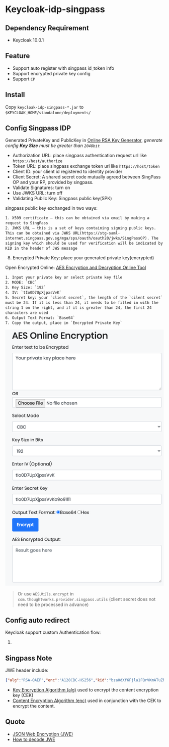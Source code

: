 # Keycloak-idp-singpass

## Dependency Requirement

- Keycloak 10.0.1

## Feature

- Support auto register with singpass id_token info
- Support encrypted private key config
- Support `CP`

## Install

Copy `keycloak-idp-singpass-*.jar` to `$KEYCLOAK_HOME/standalone/deployments/`

## Config Singpass IDP

Generated PrivateKey and PublicKey in [Online RSA Key Generator](https://travistidwell.com/jsencrypt/demo/), *generate config **Key Size** must be greater than `2048bit`*

- Authorization URL: place singpass authentication request url like `https://host/authorize`
- Token URL: place singpass exchange token url like `https://host/token`
- Client ID: your client id registered to identity provider
- Client Secret: A shared secret code mutually agreed between SingPass OP and your RP, provided by singpass.
- Validate Signatures: turn on
- Use JWKS URL: turn off
- Validating Public Key: Singpass public key(SPK)

singpass public key exchanged in two ways:

    1. X509 certificate – this can be obtained via email by making a request to SingPass
    2. JWKS URL – this is a set of keys containing signing public keys. This can be obtained via JWKS URL(https://stg-saml-internet.singpass.gov.sg/mga/sps/oauth/oauth20/jwks/SingPassOP). The signing key which should be used for verification will be indicated by KID in the header of JWS message

8. Encrypted Private Key: place your generated private key(encrypted)

Open Encrypted Online: [AES Encryption and Decryption Online Tool](https://www.devglan.com/online-tools/aes-encryption-decryption)

    1. Input your private key or select private key file
    2. MODE: `CBC`
    3. Key Size: `192`
    4. IV: `tIo0D7UpXjpxsVvK`
    5. Secret key: your `client secret`, the length of the `cilent secret` must be 24. If it is less than 24, it needs to be filled in with the string 1 on the right, and if it is greater than 24, the first 24 characters are used
    6. Output Text Format: `Base64`
    7. Copy the output, place in `Encrypted Private Key`

![](/images/encryption_the_example.png)

> Or use `AESUtils.encrypt` in `com.thoughtworks.provider.singpass.utils` (client secret does not need to be processed in advance)

## Config auto redirect

Keycloak support custom Authentication flow:

1. 

## Singpass Note

JWE header include:

```json
{"alg":"RSA-OAEP","enc":"A128CBC-HS256","kid":"bza0dXf6Fjla1FQrVKmATuZb9-4M90LxDuf3ujLYbqg"}
```

- [Key Encryption Algorithm (alg)](https://tools.ietf.org/html/rfc7518#section-4.1) used to encrypt the content encryption key (CEK)
- [Content Encryption Algorithm (enc)](https://tools.ietf.org/html/rfc7518#section-5.1) used in conjunction with the CEK to encrypt the content.


## Quote

- [JSON Web Encryption (JWE)](https://tools.ietf.org/html/rfc7516)
- [How to decode JWE](https://stackoverflow.com/a/42503200)